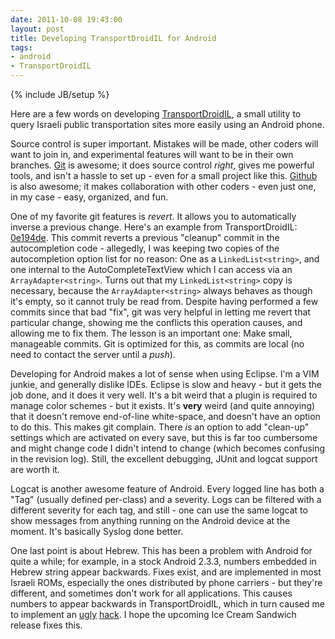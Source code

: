 ```yaml
---
date: 2011-10-08 19:43:00
layout: post
title: Developing TransportDroidIL for Android
tags:
- android
- TransportDroidIL
---
```

{% include JB/setup %}

Here are a few words on developing [TransportDroidIL][tdil_market], a small
utility to query Israeli public transportation sites more easily using an
Android phone.

Source control is super important. Mistakes will be made, other coders will
want to join in, and experimental features will want to be in their own
branches. [Git](http://git-scm.com/) is awesome; it does source control
_right_, gives me powerful tools, and isn't a hassle to set up - even for a
small project like this. [Github](http://github.com/) is also awesome; it makes
collaboration with other coders - even just one, in my case - easy, organized,
and fun.

One of my favorite git features is _revert_. It allows you to automatically
inverse a previous change. Here's an example from TransportDroidIL:
[0e194de](https://github.com/lutzky/TransportDroidIL/commit/0e194de5b8f24f85a3b4931963a06743525dacf8).
This commit reverts a previous "cleanup" commit in the autocompletion code -
allegedly, I was keeping two copies of the autocompletion option list for no
reason: One as a `LinkedList<string>`, and one internal to the
AutoCompleteTextView which I can access via an `ArrayAdapter<string>`. Turns out
that my `LinkedList<string>` copy is necessary, because the `ArrayAdapter<string>`
always behaves as though it's empty, so it cannot truly be read from. Despite
having performed a few commits since that bad "fix", git was very helpful in
letting me revert that particular change, showing me the conflicts this
operation causes, and allowing me to fix them. The lesson is an important one:
Make small, manageable commits. Git is optimized for this, as commits are local
(no need to contact the server until a _push_).

Developing for Android makes a lot of sense when using Eclipse. I'm a VIM
junkie, and generally dislike IDEs. Eclipse is slow and heavy - but it gets the
job done, and it does it very well. It's a bit weird that a plugin is required
to manage color schemes - but it exists. It's **very** weird (and quite
annoying) that it doesn't remove end-of-line white-space, and doesn't have an
option to do this. This makes git complain. There _is_ an option to add
"clean-up" settings which are activated on every save, but this is far too
cumbersome and might change code I didn't intend to change (which becomes
confusing in the revision log). Still, the excellent debugging, JUnit and
logcat support are worth it.

Logcat is another awesome feature of Android. Every logged line has both a
"Tag" (usually defined per-class) and a severity. Logs can be filtered with a
different severity for each tag, and still - one can use the same logcat to
show messages from anything running on the Android device at the moment. It's
basically Syslog done better.

One last point is about Hebrew. This has been a problem with Android for quite
a while; for example, in a stock Android 2.3.3, numbers embedded in Hebrew
string appear backwards. Fixes exist, and are implemented in most Israeli ROMs,
especially the ones distributed by phone carriers - but they're different, and
sometimes don't work for all applications. This causes numbers to appear
backwards in TransportDroidIL, which in turn caused me to implement an
[ugly][uglyhack1] [hack][uglyhack2]. I hope the upcoming Ice Cream Sandwich
release fixes this.

[uglyhack1]: https://github.com/lutzky/TransportDroidIL/commit/713a9bd89547763776bb8a1c991ceb23bd6426c5
[uglyhack2]: https://github.com/lutzky/TransportDroidIL/commit/6ba21053a8e981882bd0b1f808f257979a2bf488

[tdil_market]: https://market.android.com/details?id=net.lutzky.transportdroidil
